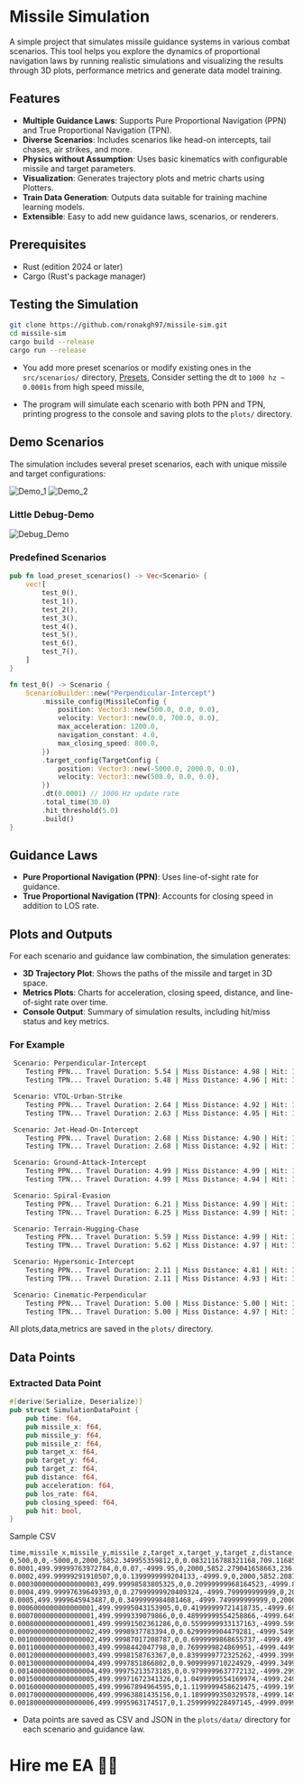 # Missile Simulation

A simple project that simulates missile guidance systems in various combat scenarios.
This tool helps you explore the dynamics of proportional navigation laws by running realistic simulations and
visualizing the results through 3D plots, performance metrics and generate data model training.

## Features

- **Multiple Guidance Laws**: Supports Pure Proportional Navigation (PPN) and True Proportional Navigation (TPN).
- **Diverse Scenarios**: Includes scenarios like head-on intercepts, tail chases, air strikes, and more.
- **Physics without Assumption**: Uses basic kinematics with configurable missile and target parameters.
- **Visualization**: Generates trajectory plots and metric charts using Plotters.
- **Train Data Generation**: Outputs data suitable for training machine learning models.
- **Extensible**: Easy to add new guidance laws, scenarios, or renderers.

## Prerequisites

- Rust (edition 2024 or later)
- Cargo (Rust's package manager)

## Testing the Simulation

   ```bash
   git clone https://github.com/ronakgh97/missile-sim.git
   cd missile-sim
   cargo build --release
   cargo run --release
   ```

- You add more preset scenarios or modify existing ones in the `src/scenarios/`
  directory, [Presets](src/scenarios/presets.rs), Consider setting the dt to `1000 hz ~ 0.0001s` from high speed
  missile,

- The program will simulate each scenario with both PPN and TPN, printing progress to the console and saving plots to
  the
  `plots/` directory.

## Demo Scenarios

The simulation includes several preset scenarios, each with unique missile and target configurations:

![Demo_1](PPN_trajectory.png)
![Demo_2](TPN_trajectory.png)

### Little Debug-Demo

![Debug_Demo](debug_demo.gif)

### Predefined Scenarios

```rust
pub fn load_preset_scenarios() -> Vec<Scenario> {
    vec![
        test_0(),
        test_1(),
        test_2(),
        test_3(),
        test_4(),
        test_5(),
        test_6(),
        test_7(),
    ]
}

fn test_0() -> Scenario {
    ScenarioBuilder::new("Perpendicular-Intercept")
        .missile_config(MissileConfig {
            position: Vector3::new(500.0, 0.0, 0.0),
            velocity: Vector3::new(0.0, 700.0, 0.0),
            max_acceleration: 1200.0,
            navigation_constant: 4.0,
            max_closing_speed: 800.0,
        })
        .target_config(TargetConfig {
            position: Vector3::new(-5000.0, 2000.0, 0.0),
            velocity: Vector3::new(500.0, 0.0, 0.0),
        })
        .dt(0.0001) // 1000 Hz update rate
        .total_time(30.0)
        .hit_threshold(5.0)
        .build()
}
```


## Guidance Laws

- **Pure Proportional Navigation (PPN)**: Uses line-of-sight rate for guidance.
- **True Proportional Navigation (TPN)**: Accounts for closing speed in addition to LOS rate.

## Plots and Outputs

For each scenario and guidance law combination, the simulation generates:

- **3D Trajectory Plot**: Shows the paths of the missile and target in 3D space.
- **Metrics Plots**: Charts for acceleration, closing speed, distance, and line-of-sight rate over time.
- **Console Output**: Summary of simulation results, including hit/miss status and key metrics.

### For Example

```bash
 Scenario: Perpendicular-Intercept
    Testing PPN... Travel Duration: 5.54 | Miss Distance: 4.98 | Hit: 1
    Testing TPN... Travel Duration: 5.48 | Miss Distance: 4.96 | Hit: 1

 Scenario: VTOL-Urban-Strike
    Testing PPN... Travel Duration: 2.64 | Miss Distance: 4.92 | Hit: 1
    Testing TPN... Travel Duration: 2.63 | Miss Distance: 4.95 | Hit: 1

 Scenario: Jet-Head-On-Intercept
    Testing PPN... Travel Duration: 2.68 | Miss Distance: 4.90 | Hit: 1
    Testing TPN... Travel Duration: 2.68 | Miss Distance: 4.92 | Hit: 1

 Scenario: Ground-Attack-Intercept
    Testing PPN... Travel Duration: 4.99 | Miss Distance: 4.99 | Hit: 1
    Testing TPN... Travel Duration: 4.99 | Miss Distance: 4.94 | Hit: 1

 Scenario: Spiral-Evasion
    Testing PPN... Travel Duration: 6.21 | Miss Distance: 4.99 | Hit: 1
    Testing TPN... Travel Duration: 6.25 | Miss Distance: 4.99 | Hit: 1

 Scenario: Terrain-Hugging-Chase
    Testing PPN... Travel Duration: 5.59 | Miss Distance: 4.99 | Hit: 1
    Testing TPN... Travel Duration: 5.62 | Miss Distance: 4.97 | Hit: 1

 Scenario: Hypersonic-Intercept
    Testing PPN... Travel Duration: 2.11 | Miss Distance: 4.81 | Hit: 1
    Testing TPN... Travel Duration: 2.11 | Miss Distance: 4.93 | Hit: 1

 Scenario: Cinematic-Perpendicular
    Testing PPN... Travel Duration: 5.00 | Miss Distance: 5.00 | Hit: 1
    Testing TPN... Travel Duration: 5.00 | Miss Distance: 4.97 | Hit: 1
```

All plots,data,metrics are saved in the `plots/` directory.

## Data Points

### Extracted Data Point

```rust
#[derive(Serialize, Deserialize)]
pub struct SimulationDataPoint {
    pub time: f64,
    pub missile_x: f64,
    pub missile_y: f64,
    pub missile_z: f64,
    pub target_x: f64,
    pub target_y: f64,
    pub target_z: f64,
    pub distance: f64,
    pub acceleration: f64,
    pub los_rate: f64,
    pub closing_speed: f64,
    pub hit: bool,
}
```

Sample CSV

```csv
time,missile_x,missile_y,missile_z,target_x,target_y,target_z,distance,acceleration,los_rate,closing_speed,hit
0,500,0,0,-5000,0,2000,5852.349955359812,0,0.0832116788321168,709.1168559049115,1
0.0001,499.99999763972784,0,0.07,-4999.95,0,2000,5852.279041658663,236.02721627199978,0.08321231714816434,709.1349853735624,1
0.0002,499.99999291910507,0,0.1399999999204133,-4999.9,0,2000,5852.208126144515,236.03506121505495,0.08321295539689638,709.153115361552,1
0.00030000000000000003,499.99998583805325,0,0.20999999968164523,-4999.849999999999,0,2000,5852.137208817314,236.04290623260368,0.08321359357830214,709.1712458688597,1
0.0004,499.99997639649393,0,0.27999999920409324,-4999.799999999999,0,2000,5852.066289677011,236.0507513245979,0.08321423169237087,709.189376895465,1
0.0005,499.9999645943487,0,0.3499999984081468,-4999.749999999999,0,2000,5851.995368723552,236.0585964909894,0.08321486973909183,709.2075084413473,1
0.0006000000000000001,499.99995043153905,0,0.41999999721418735,-4999.699999999999,0,2000,5851.924445956885,236.06644173173027,0.08321550771845428,709.2256405064858,1
0.0007000000000000001,499.9999339079866,0,0.48999999554258866,-4999.649999999999,0,2000,5851.85352137696,236.0742870467726,0.08321614563044744,709.2437730908599,1
0.0008000000000000001,499.99991502361286,0,0.5599999933137163,-4999.5999999999985,0,2000,5851.782594983724,236.08213243606806,0.08321678347506059,709.2619061944491,1
0.0009000000000000002,499.9998937783394,0,0.6299999904479281,-4999.549999999998,0,2000,5851.711666777125,236.08997789956882,0.08321742125228293,709.2800398172327,1
0.0010000000000000002,499.99987017208787,0,0.6999999868655737,-4999.499999999998,0,2000,5851.640736757111,236.09782343722668,0.08321805896210376,709.29817395919,1
0.0011000000000000003,499.9998442047798,0,0.7699999824869951,-4999.449999999998,0,2000,5851.569804923631,236.10566904899355,0.08321869660451228,709.3163086203002,1
0.0012000000000000003,499.9998158763367,0,0.8399999772325262,-4999.399999999998,0,2000,5851.498871276632,236.11351473482145,0.08321933417949776,709.3344438005427,1
0.0013000000000000004,499.9997851866802,0,0.9099999710224929,-4999.349999999998,0,2000,5851.427935816062,236.12136049466213,0.08321997168704942,709.352579499897,1
0.0014000000000000004,499.99975213573185,0,0.9799999637772132,-4999.299999999997,0,2000,5851.356998541869,236.1292063284676,0.08322060912715652,709.3707157183424,1
0.0015000000000000005,499.99971672341326,0,1.0499999554169974,-4999.249999999997,0,2000,5851.2860594540025,236.13705223618973,0.08322124649980829,709.3888524558579,1
0.0016000000000000005,499.99967894964595,0,1.1199999458621475,-4999.199999999997,0,2000,5851.21511855241,236.1448982177803,0.083221883804994,709.4069897124227,1
0.0017000000000000006,499.99963881435156,0,1.1899999350329578,-4999.149999999997,0,2000,5851.144175837038,236.15274427319125,0.08322252104270285,709.4251274880166,1
0.0018000000000000006,499.9995963174517,0,1.2599999228497145,-4999.099999999997,0,2000,5851.073231307836,236.16059040237445,0.0832231582129241,709.4432657826187,1
```

- Data points are saved as CSV and JSON in the `plots/data/` directory for each scenario and guidance law.

# Hire me EA 🥲🙏
